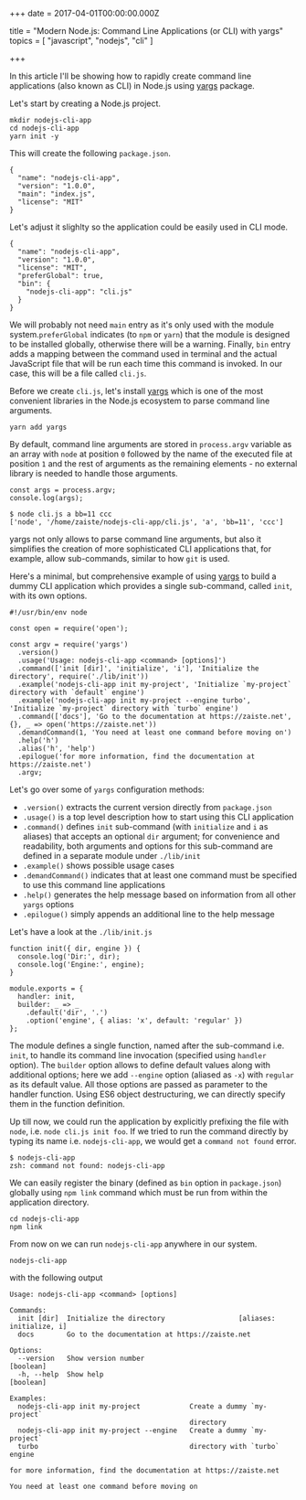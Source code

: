 
+++
date = 2017-04-01T00:00:00.000Z


title = "Modern Node.js: Command Line Applications (or CLI) with yargs"
topics = [ "javascript", "nodejs", "cli" ]

+++

In this article I'll be showing how to rapidly create command line applications (also known as CLI) in Node.js using [yargs][1] package.

Let's start by creating a Node.js project.

```
mkdir nodejs-cli-app
cd nodejs-cli-app
yarn init -y
```

This will create the following `package.json`.

```
{
  "name": "nodejs-cli-app",
  "version": "1.0.0",
  "main": "index.js",
  "license": "MIT"
}
```

Let's adjust it slighlty so the application could be easily used in CLI mode.

```
{
  "name": "nodejs-cli-app",
  "version": "1.0.0",
  "license": "MIT",
  "preferGlobal": true,
  "bin": {
    "nodejs-cli-app": "cli.js"
  }
}
```

We will probably not need `main` entry as it's only used with the module system.`preferGlobal` indicates (to `npm` or `yarn`) that the module is designed to be installed globally, otherwise there will be a warning. Finally, `bin` entry adds a mapping between the command used in terminal and the actual JavaScript file that will be run each time this command is invoked. In our case, this will be a file called `cli.js`.

Before we create `cli.js`, let's install [yargs][1] which is one of the most convenient libraries in the Node.js ecosystem to parse command line arguments.

```
yarn add yargs
```

By default, command line arguments are stored in `process.argv` variable as an array with `node` at position `0` followed by the name of the executed file at position `1` and the rest of arguments as the remaining elements - no external library is needed to handle those arguments.

```
const args = process.argv;
console.log(args);
```

```
$ node cli.js a bb=11 ccc
['node', '/home/zaiste/nodejs-cli-app/cli.js', 'a', 'bb=11', 'ccc']
```

yargs not only allows to parse command line arguments, but also it simplifies the creation of more sophisticated CLI applications that, for example, allow sub-commands, similar to how `git` is used.

Here's a minimal, but comprehensive example of using [yargs](a) to build a dummy CLI application which provides a single sub-command, called `init`, with its own options.

```
#!/usr/bin/env node

const open = require('open');

const argv = require('yargs')
  .version()
  .usage('Usage: nodejs-cli-app <command> [options]')
  .command(['init [dir]', 'initialize', 'i'], 'Initialize the directory', require('./lib/init'))
  .example('nodejs-cli-app init my-project', 'Initialize `my-project` directory with `default` engine')
  .example('nodejs-cli-app init my-project --engine turbo', 'Initialize `my-project` directory with `turbo` engine')
  .command(['docs'], 'Go to the documentation at https://zaiste.net', {}, _ => open('https://zaiste.net'))
  .demandCommand(1, 'You need at least one command before moving on')
  .help('h')
  .alias('h', 'help')
  .epilogue('for more information, find the documentation at https://zaiste.net')
  .argv;
```

Let's go over some of `yargs` configuration methods:
* `.version()` extracts the current version directly from `package.json`
* `.usage()` is a top level description how to start using this CLI application
* `.command()` defines `init` sub-command (with `initialize` and `i`  as aliases)  that accepts an optional `dir` argument; for convenience and readability, both arguments and options for this sub-command are defined in a separate module under `./lib/init`
* `.example()` shows possible usage cases
* `.demandCommand()` indicates that at least one command must be specified to use this command line applications
* `.help()` generates the help message based on information from all other `yargs` options
* `.epilogue()` simply appends an additional line to the help message

Let's have a look at the `./lib/init.js`

```
function init({ dir, engine }) {
  console.log('Dir:', dir);
  console.log('Engine:', engine);
}

module.exports = {
  handler: init,
  builder: _ => _
    .default('dir', '.')
    .option('engine', { alias: 'x', default: 'regular' })
};
```

The module defines a single function, named after the sub-command i.e. `init`, to handle its command line invocation (specified using `handler` option). The `builder` option allows to define default values along with additional options; here we add `--engine` option (aliased as `-x`) with `regular` as its default  value.  All those options are passed as parameter to the handler function. Using ES6 object destructuring, we can directly specify them in the function definition.

Up till now, we could run the application by explicitly prefixing the file with `node`, i.e. `node cli.js init foo`. If we tried to run the command directly by typing its name i.e. `nodejs-cli-app`, we would get a `command not found` error.

```
$ nodejs-cli-app
zsh: command not found: nodejs-cli-app
```

We can easily register the binary (defined as `bin` option in `package.json`) globally using `npm link` command which must be run from within the application directory.

```
cd nodejs-cli-app
npm link
```

From now on we can run `nodejs-cli-app` anywhere in our system.

```
nodejs-cli-app
```

with the following output

```
Usage: nodejs-cli-app <command> [options]

Commands:
  init [dir]  Initialize the directory                  [aliases: initialize, i]
  docs        Go to the documentation at https://zaiste.net

Options:
  --version   Show version number                                      [boolean]
  -h, --help  Show help                                                [boolean]

Examples:
  nodejs-cli-app init my-project            Create a dummy `my-project`
                                            directory
  nodejs-cli-app init my-project --engine   Create a dummy `my-project`
  turbo                                     directory with `turbo` engine

for more information, find the documentation at https://zaiste.net

You need at least one command before moving on
```

[1]: http://yargs.js.org/

